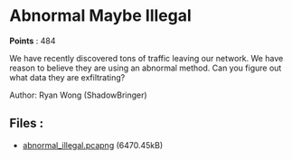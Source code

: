 # Abnormal Maybe Illegal
**Points** : 484

We have recently discovered tons of traffic leaving our network. We have reason to believe they are using an abnormal method. Can you figure out what data they are exfiltrating?

Author: Ryan Wong (ShadowBringer)

## Files : 

 - [abnormal_illegal.pcapng](./abnormal_illegal.pcapng) (6470.45kB)